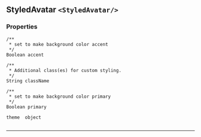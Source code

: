## StyledAvatar `<StyledAvatar/>`

### Properties
```
/**
 * set to make background color accent  
 */
Boolean accent

/**
 * Additional class(es) for custom styling.  
 */
String className

/**
 * set to make background color primary  
 */
Boolean primary

theme  object
             
```

------------------------------------------------------------------

